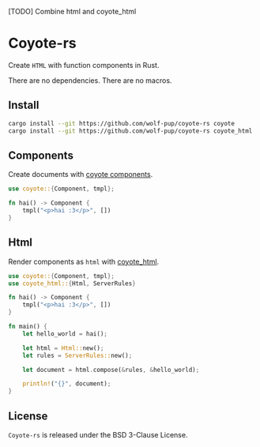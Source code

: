 [TODO] Combine html and coyote_html

# Coyote-rs

Create `HTML` with function components in Rust.

There are no dependencies. There are no macros.

## Install

```sh
cargo install --git https://github.com/wolf-pup/coyote-rs coyote
cargo install --git https://github.com/wolf-pup/coyote-rs coyote_html
```

## Components

Create documents with [coyote components](./coyote/README.md).

```rust
use coyote::{Component, tmpl};

fn hai() -> Component {
    tmpl("<p>hai :3</p>", [])
}
```

## Html

Render components as `html` with [coyote_html](./coyote_html/README.md).

```rust
use coyote::{Component, tmpl};
use coyote_html::{Html, ServerRules}

fn hai() -> Component {
    tmpl("<p>hai :3</p>", [])
}

fn main() {
    let hello_world = hai();

    let html = Html::new();
    let rules = ServerRules::new();

    let document = html.compose(&rules, &hello_world); 

    println!("{}", document);
}
```

## License

`Coyote-rs` is released under the BSD 3-Clause License.
